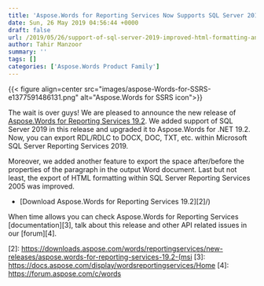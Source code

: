```yaml
---
title: 'Aspose.Words for Reporting Services Now Supports SQL Server 2019'
date: Sun, 26 May 2019 04:56:44 +0000
draft: false
url: /2019/05/26/support-of-sql-server-2019-improved-html-formatting-and-export-paragraph-space-after-and-before/
author: Tahir Manzoor
summary: ''
tags: []
categories: ['Aspose.Words Product Family']
---
```




{{< figure align=center src="images/aspose-Words-for-SSRS-e1377591486131.png" alt="Aspose.Words for SSRS icon">}}


The wait is over guys! We are pleased to announce the new release of [Aspose.Words for Reporting Services 19.2][1]. We added support of SQL Server 2019 in this release and upgraded it to Aspose.Words for .NET 19.2. Now, you can export RDL/RDLC to DOCX, DOC, TXT, etc. within Microsoft SQL Server Reporting Services 2019.

Moreover, we added another feature to export the space after/before the properties of the paragraph in the output Word document. Last but not least, the export of HTML formatting within SQL Server Reporting Services 2005 was improved.

*   [Download Aspose.Words for Reporting Services 19.2][2]/)

When time allows you can check Aspose.Words for Reporting Services [documentation][3], talk about this release and other API related issues in our [forum][4].




[1]: https://docs.aspose.com/display/wordsreportingservices/Aspose.Words+for+Reporting+Services+19.2+Release+Notes
[2]: https://downloads.aspose.com/words/reportingservices/new-releases/aspose.words-for-reporting-services-19.2-(msi
[3]: https://docs.aspose.com/display/wordsreportingservices/Home
[4]: https://forum.aspose.com/c/words




